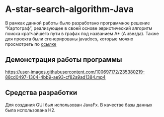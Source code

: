 # A-star-search-algorithm-Java
В рамках данной работы было разработано программное решение “Картограф”, реализующее в своей основе эвристический алгоритм поиска кратчайшего пути в графах под названием A* (А звезда). Также для проекта были сгенерированы javadocs, которые можно просмотреть по [ссылке](https://дакси.рф/javadocs/com.example.demo1/module-summary.html)

## Демонстрация работы программы

https://user-images.githubusercontent.com/100697172/235380219-88cd0497-1304-4bb9-ae93-cf82a9ad1384.mp4

## Средства разработки
Для создания GUI был использован JavaFx. В качестве базы данных была использована H2.
